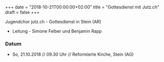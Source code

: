 +++
date = "2018-10-21T00:00:00+02:00"
title = "Gottesdienst mit Jutz.ch"
draft = false
+++

Jugendchor jutz.ch - Gottesdienst in Stein (AR)

* Leitung - Simone Felber und Benjamin Rapp


### Datum

* So, 21.10.2018 // 09.30 Uhr // Reformierte Kirche, Stein (AG)
